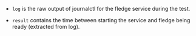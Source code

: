 - `log` is the raw output of journalctl for the fledge service during the test.

- `result` contains the time between starting the service and fledge being ready (extracted from log).
